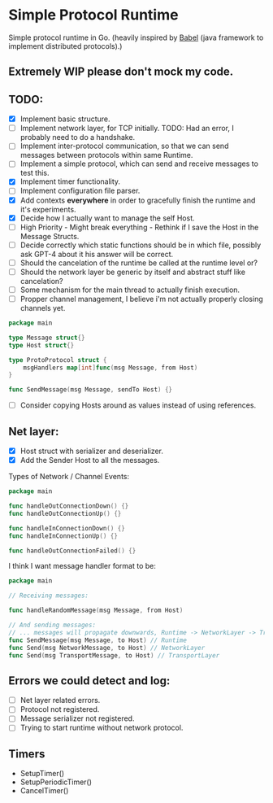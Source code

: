 # Simple Protocol Runtime 
Simple protocol runtime in Go. (heavily inspired by [Babel](https://github.com/pfouto/babel-core) (java framework to implement distributed protocols).)

## Extremely WIP please don't mock my code.
## TODO:

- [X] Implement basic structure.
- [ ] Implement network layer, for TCP initially. TODO: Had an error, I probably need to do a handshake.
- [ ] Implement inter-protocol communication, so that we can send messages between protocols within same Runtime.
- [ ] Implement a simple protocol, which can send and receive messages to test this.
- [X] Implement timer functionality.
- [ ] Implement configuration file parser.
- [X] Add contexts **everywhere** in order to gracefully finish the runtime and it's experiments.
- [X] Decide how I actually want to manage the self Host.
- [ ] High Priority - Might break everything - Rethink if I save the Host in the Message Structs.
- [ ] Decide correctly which static functions should be in which file, possibly ask GPT-4 about it his answer will be correct. 
- [ ] Should the cancelation of the runtime be called at the runtime level or?
- [ ] Should the network layer be generic by itself and abstract stuff like cancelation?
- [ ] Some mechanism for the main thread to actually finish execution.
- [ ] Propper channel management, I believe i'm not actually properly closing channels yet.

```go
package main

type Message struct{}
type Host struct{}

type ProtoProtocol struct {
	msgHandlers map[int]func(msg Message, from Host)
}

func SendMessage(msg Message, sendTo Host) {}
```
- [ ] Consider copying Hosts around as values instead of using references. 

## Net layer:

- [X] Host struct with serializer and deserializer.
- [X] Add the Sender Host to all the messages.

Types of Network / Channel Events:

```go
package main 

func handleOutConnectionDown() {}
func handleOutConnectionUp() {}

func handleInConnectionDown() {}
func handleInConnectionUp() {}

func handleOutConnectionFailed() {}
```

I think I want message handler format to be:

```go
package main

// Receiving messages:

func handleRandomMessage(msg Message, from Host)

// And sending messages:
// ... messages will propagate downwards, Runtime -> NetworkLayer -> TransportLayer
func SendMessage(msg Message, to Host) // Runtime
func Send(msg NetworkMessage, to Host) // NetworkLayer
func Send(msg TransportMessage, to Host) // TransportLayer
```

## Errors we could detect and log:

- [ ] Net layer related errors.
- [ ] Protocol not registered.
- [ ] Message serializer not registered.
- [ ] Trying to start runtime without network protocol.

## Timers

- SetupTimer()
- SetupPeriodicTimer()
- CancelTimer()
